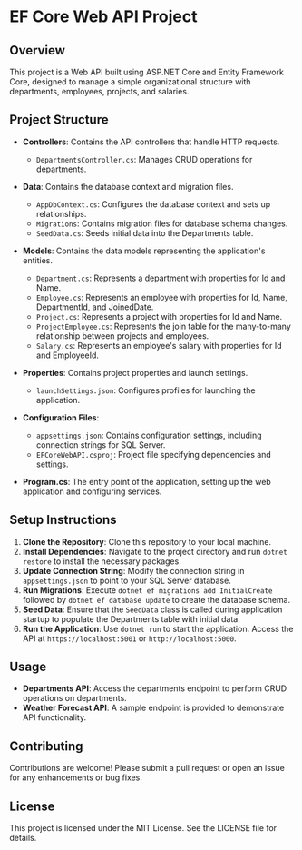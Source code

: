 # EF Core Web API Project

## Overview
This project is a Web API built using ASP.NET Core and Entity Framework Core, designed to manage a simple organizational structure with departments, employees, projects, and salaries.

## Project Structure
- **Controllers**: Contains the API controllers that handle HTTP requests.
  - `DepartmentsController.cs`: Manages CRUD operations for departments.
  
- **Data**: Contains the database context and migration files.
  - `AppDbContext.cs`: Configures the database context and sets up relationships.
  - `Migrations`: Contains migration files for database schema changes.
  - `SeedData.cs`: Seeds initial data into the Departments table.

- **Models**: Contains the data models representing the application's entities.
  - `Department.cs`: Represents a department with properties for Id and Name.
  - `Employee.cs`: Represents an employee with properties for Id, Name, DepartmentId, and JoinedDate.
  - `Project.cs`: Represents a project with properties for Id and Name.
  - `ProjectEmployee.cs`: Represents the join table for the many-to-many relationship between projects and employees.
  - `Salary.cs`: Represents an employee's salary with properties for Id and EmployeeId.

- **Properties**: Contains project properties and launch settings.
  - `launchSettings.json`: Configures profiles for launching the application.

- **Configuration Files**:
  - `appsettings.json`: Contains configuration settings, including connection strings for SQL Server.
  - `EFCoreWebAPI.csproj`: Project file specifying dependencies and settings.

- **Program.cs**: The entry point of the application, setting up the web application and configuring services.

## Setup Instructions
1. **Clone the Repository**: Clone this repository to your local machine.
2. **Install Dependencies**: Navigate to the project directory and run `dotnet restore` to install the necessary packages.
3. **Update Connection String**: Modify the connection string in `appsettings.json` to point to your SQL Server database.
4. **Run Migrations**: Execute `dotnet ef migrations add InitialCreate` followed by `dotnet ef database update` to create the database schema.
5. **Seed Data**: Ensure that the `SeedData` class is called during application startup to populate the Departments table with initial data.
6. **Run the Application**: Use `dotnet run` to start the application. Access the API at `https://localhost:5001` or `http://localhost:5000`.

## Usage
- **Departments API**: Access the departments endpoint to perform CRUD operations on departments.
- **Weather Forecast API**: A sample endpoint is provided to demonstrate API functionality.

## Contributing
Contributions are welcome! Please submit a pull request or open an issue for any enhancements or bug fixes.

## License
This project is licensed under the MIT License. See the LICENSE file for details.
